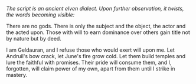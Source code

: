 <i> The script is an ancient elven dialect. Upon further observation, it twists, the words becoming visible: </i>

There are no gods. There is only the subject and the object, the actor and the acted upon. Those with will to earn dominance over others gain title not by nature but by deed.

I am Geldauran, and I refuse those who would exert will upon me. Let Andruil's bow crack, let June's fire grow cold. Let them build temples and lure the faithful with promises. Their pride will consume them, and I, forgotten, will claim power of my own, apart from them until I strike in mastery.
